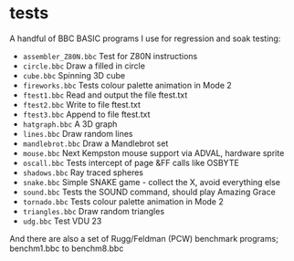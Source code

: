 # tests

A handful of BBC BASIC programs I use for regression and soak testing:

- `assembler_Z80N.bbc` Test for Z80N instructions
- `circle.bbc` Draw a filled in circle
- `cube.bbc` Spinning 3D cube
- `fireworks.bbc` Tests colour palette animation in Mode 2
- `ftest1.bbc` Read and output the file ftest.txt
- `ftest2.bbc` Write to file ftest.txt
- `ftest3.bbc` Append to file ftest.txt
- `hatgraph.bbc` A 3D graph
- `lines.bbc` Draw random lines
- `mandlebrot.bbc` Draw a Mandlebrot set
- `mouse.bbc` Next Kempston mouse support via ADVAL, hardware sprite
- `oscall.bbc` Tests intercept of page &FF calls like OSBYTE
- `shadows.bbc` Ray traced spheres
- `snake.bbc` Simple SNAKE game - collect the X, avoid everything else
- `sound.bbc` Tests the SOUND command, should play Amazing Grace
- `tornado.bbc` Tests colour palette animation in Mode 2
- `triangles.bbc` Draw random triangles
- `udg.bbc` Test VDU 23

And there are also a set of Rugg/Feldman (PCW) benchmark programs; benchm1.bbc to benchm8.bbc
